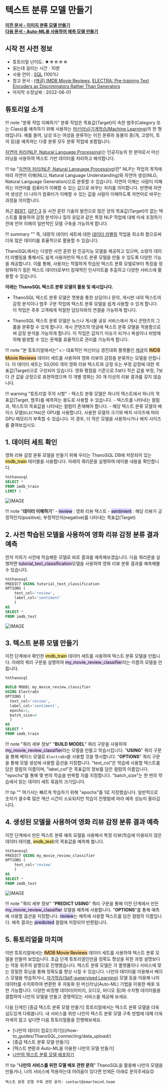 # __텍스트 분류 모델 만들기__

**[이전 문서 - 이미지 분류 모델 만들기](/tutorials/thanosql_ml/classification/classification_convNext/)** <br>
**[다음 문서 - Auto-ML을 사용하여 예측 모델 만들기](/tutorials/thanosql_ml/regression/automl_regression/)**

## 시작 전 사전 정보

- 튜토리얼 난이도: ★☆☆☆☆
- 읽는데 걸리는 시간 : 10분
- 사용 언어 : [SQL](https://ko.wikipedia.org/wiki/SQL) (100%)
- 참고 문서 : [(캐글) IMDB Movie Reviews](https://www.kaggle.com/code/lakshmi25npathi/sentiment-analysis-of-imdb-movie-reviews/data), [ELECTRA: Pre-training Text Encoders as Discriminators Rather Than Generators](https://arxiv.org/abs/2003.10555)
- 마지막 수정날짜 : 2022-06-01

## 튜토리얼 소개

!!! note "분류 작업 이해하기"
    분류 작업은 목표값(Target)이 속한 범주(Category 또는 Class)를 예측하기 위해 사용하는 [머신러닝(기계학습/Machine Learning)](https://ko.wikipedia.org/wiki/%EA%B8%B0%EA%B3%84_%ED%95%99%EC%8A%B5)의 한 형태입니다. 예를 들어, 남성 또는 여성을 분류하는 이진 분류와 동물의 종(개, 고양이, 토끼 등)을 예측하는 다중 분류 모두 분류 작업에 포함됩니다.

[자연어 처리(NLP, Natural Language Processing)](https://ko.wikipedia.org/wiki/%EC%9E%90%EC%97%B0%EC%96%B4_%EC%B2%98%EB%A6%AC)는 인공지능의 한 분야로서 머신러닝을 사용하여 텍스트 기반 데이터를 처리하고 해석합니다.

!!! tip "[자연어 처리(NLP, Natural Language Processing)](https://ko.wikipedia.org/wiki/%EC%9E%90%EC%97%B0%EC%96%B4_%EC%B2%98%EB%A6%AC)란"
    NLP는 작업의 목적에 따라 자연어 이해(NLU, Natural Language Understanding)와 자연어 생성(NLG, Natural Language Generation)으로 분류할 수 있습니다. 자연어 이해는 사람이 이해하는 자연어를 컴퓨터가 이해할 수 있는 값으로 바꾸는 처리를 의미합니다. 반면에 자연어 생성은 더 나아가 컴퓨터가 이해할 수 있는 값을 사람이 이해하도록 자연어로 바꾸는 과정을 의미합니다.

 최근 [BERT](https://en.wikipedia.org/wiki/BERT_(language_model)), [GPT-3](https://en.wikipedia.org/wiki/GPT-3) 등 사전 훈련 기술의 발전으로 많은 양의 목표값(Target)이 없는 텍스트를 활용하여 감정 분석이나 질의 응답과 같은 특정 NLP 작업에 대해 미세 조정하기 전에 언어 이해의 일반적인 모델 구축을 가능하게 합니다.

!!! summary ""
    즉, 대량의 데이터 세트에 대한 [데이터 라벨링](https://en.wikipedia.org/wiki/Labeled_data) 작업을 최소화 함으로써 더욱 많은 데이터를 효율적으로 활용할 수 있습니다.

ThanoSQL에서는 다양한 사전 훈련 된 인공지능 모델을 제공하고 있으며, 소량의 데이터 라벨링을 통해서도 쉽게 사용자만의 텍스트 분류 모델을 만들 수 있도록 다양한 기능을 제공합니다. 이를 통해, 사용자는 적절하게 학습된 텍스트 분류 모델로부터 특징을 정량화하기 힘든 텍스트 데이터로부터 잠재적인 인사이트를 추출하고 다양한 서비스에 활용할 수 있습니다.

__아래는 ThanoSQL 텍스트 분류 모델의 활용 및 예시입니다.__

- ThanoSQL 텍스트 분류 모델은 챗봇을 통한 상담이나 문의, 게시판 내의 텍스트의 감정 분석이나 범주 구분 작업에 텍스트 분류 모델을 쉽게 사용할 수 있게 합니다. 이 작업은 추후 고객에게 적절한 담당자와의 연결을 가능하게 합니다.

- ThanoSQL 텍스트 분류 모델은 뉴스나 게시물 공유 서비스에서 게시 콘텐츠의 그룹을 분류할 수 있게 합니다. 게시 콘텐츠의 댓글에 텍스트 분류 모델을 적용함으로써 감정 분석을 가능하게 합니다. 이 작업은 갑자기 이슈가 되거나 욕설이나 비방에 의해 발생할 수 있는 문제를 효율적으로 관리를 가능하게 합니다.

!!! note "본 튜토리얼에서는"
    :point_right: 대표적인 머신러닝 경진대회 플랫폼인 [캐글](https://www.kaggle.com/)의  <mark style="background-color:#FFD79C">IMDB Movie Reviews</mark> 데이터 세트를 사용하여 영화 리뷰의 감정을 분류하는 모델을 만듭니다. 이 데이터 세트는 50,000 개의 영화 리뷰 텍스트와 긍정 또는 부정 감정에 대한 목표값(Target)으로 구성되어 있습니다. 영화 평점을 기준으로 5보다 작은 값을 부정, 7보다 큰 값을 긍정으로 표현하였으며 각 개별 영화는 30 개 이상의 리뷰 결과를 갖지 않습니다.

!!! warning "튜토리얼 주의 사항"
    - 텍스트 분류 모델은 하나의 텍스트에서 하나의 목표값(Target, 범주)를 예측하는 용도로 사용할 수 있습니다.
    - 텍스트를 나타내는 컬럼과, 텍스트의 목표값을 나타내는 컬럼이 존재해야 합니다.
    - 해당 텍스트 분류 모델의 베이스 모델(`ELECTRA`)은 GPU를 사용합니다. 사용한 모델의 크기와 배치 사이즈에 따라 GPU 메모리가 부족할 수 있습니다. 이 경우, 더 작은 모델을 사용하시거나 배치 사이즈를 줄여보십시오.


## __1. 데이터 세트 확인__

영화 리뷰 감정 분류 모델을 만들기 위해 우리는 ThanoSQL DB에 저장되어 있는 <mark style="background-color:#FFEC92 ">imdb_train</mark> 테이블을 사용합니다. 아래의 쿼리문을 실행하여 테이블 내용을 확인합니다.

```sql
%%thanosql
SELECT *
FROM imdb_train
LIMIT 5
```
![IMAGE](/img/thanosql_ml/classification/classification_Electra/train_data.png)

!!! note "__데이터 이해하기__"
    - <mark style="background-color:#D7D0FF ">review</mark> : 영화 리뷰 텍스트
    - <mark style="background-color:#D7D0FF ">sentiment</mark> : 해당 리뷰가 긍정적인지(positive), 부정적인지(negative)를 나타내는 목표값(Target)


## __2. 사전 학습된 모델을 사용하여 영화 리뷰 감정 분류 결과 예측__

먼저 저희가 사전에 학습해둔 모델로 바로 결과를 예측해보겠습니다. 다음 쿼리문을 실행하면 <mark style="background-color:#E9D7FD ">tutorial_text_classification</mark>모델을 사용하여 영화 리뷰 분류 결과를 예측해볼 수 있습니다.

```sql
%%thanosql
PREDICT USING tutorial_text_classification
OPTIONS (
    text_col='review',
    label_col='sentiment'
    )
AS
SELECT *
FROM imdb_test
```

![IMAGE](/img/thanosql_ml/classification/classification_Electra/predict_on_test_data_1.png)

## __3. 텍스트 분류 모델 만들기__

이전 단계에서 확인한 <mark style="background-color:#FFEC92 ">imdb_train</mark> 데이터 세트를 사용하여 텍스트 분류 모델을 만듭니다. 아래의 쿼리 구문을 실행하여 <mark style="background-color:#E9D7FD ">my_movie_review_classifier</mark>라는 이름의 모델을 만듭니다.

```sql
%%thanosql

BUILD MODEL my_movie_review_classifier
USING ElectraEn
OPTIONS (
  text_col='review',
  label_col='sentiment',
  epochs=1,
  batch_size=4
  )
AS
SELECT *
FROM imdb_train
```

!!! note "쿼리 세부 정보"
    "__BUILD MODEL__" 쿼리 구문을 사용하여 <mark style="background-color:#E9D7FD ">my_movie_review_classifier</mark>라는 모델을 만들고 학습시킵니다. "__USING__" 쿼리 구문을 통해 베이스 모델로 `ElectraEn`을 사용할 것을 명시합니다. "__OPTIONS__" 쿼리 구문을 통해 모델 생성에 사용할 옵션을 지정합니다. "text_col"은 학습에 사용할 텍스트를 담은 컬럼의 이름이며, "label_col"은 목표값의 정보를 담은 컬럼의 이름입니다. "epochs"를 통해 몇 번의 학습을 반복할 지를 지정합니다. "batch_size"는 한 번의 학습에서 읽는 데이터 세트 묶음의 크기입니다.

!!! tip ""
    여기서는 빠르게 학습하기 위해 "epochs"를 1로 지정했습니다. 일반적으로 숫자가 클수록 많은 계산 시간이 소요되지만 학습이 진행됨에 따라 예측 성능이 올라갑니다.


## __4. 생성된 모델을 사용하여 영화 리뷰 감정 분류 결과 예측__

이전 단계에서 만든 텍스트 분류 예측 모델을 사용해서 특정 리뷰(학습에 이용되지 않은 데이터 테이블, <mark style="background-color:#FFEC92 ">imdb_test</mark>)의 목표값을 예측해 봅니다.

```sql
%%thanosql
PREDICT USING my_movie_review_classifier
OPTIONS (
    text_col='review'
    )
AS
SELECT *
FROM imdb_test
```

![IMAGE](/img/thanosql_ml/classification/classification_Electra/predict_on_test_data_2.png)

!!! note "쿼리 세부 정보"
    "__PREDICT USING__" 쿼리 구문을 통해 이전 단계에서 만든 <mark style="background-color:#E9D7FD ">my_movie_review_classifier</mark> 모델을 예측에 사용합니다.
    "__OPTIONS__"를 통해 예측에 사용할 옵션을 지정합니다. <mark style="background-color:#D7D0FF">review</mark>는 예측에 사용할 텍스트를 담은 컬럼의 이름입니다.
    예측 결과는 <mark style="background-color:#D7D0FF">predicted</mark> 컬럼에 저장되어 반환됩니다.


## __5. 튜토리얼을 마치며__

이번 튜토리얼에서는  <mark style="background-color:#FFD79C">IMDB Movie Reviews</mark> 데이터 세트를 사용하여 텍스트 분류 모델을 만들어 보았습니다. 초급 단계 튜토리얼인만큼 정확도 향상을 위한 과정 설명보다는 작동 위주의 설명으로 진행했습니다. 텍스트 분류 모델은 각 플랫폼이나 서비스에 맞는 정밀한 튜닝을 통해 정확도를 향상 시킬 수 있습니다. 나만의 데이터를 이용해서 베이스 모델을 학습하거나, [자가학습(Self-supervised Learning)](https://en.wikipedia.org/wiki/Self-supervised_learning) 모델 등을 이용해 나의 데이터를 수치화하여 변환한 후 자동화 된 머신러닝(Auto-ML) 기법을 이용한 배포 또한 가능합니다. 다양한 비정형 데이터(이미지, 오디오, 비디오 등)와 수치형 데이터들을 결합하여 나만의 모델을 만들고 경쟁력있는 서비스를 제공해 보세요.

다음 단계인 [중급 텍스트 분류 모델 만들기] 튜토리얼에서는 텍스트 분류 모델을 더욱 심도있게 다뤄봅니다. 내 서비스를 위한 나만의 텍스트 분류 모델 구축 방법에 대해 더욱 자세히 알고 싶다면 다음 튜토리얼들을 진행해보세요.

* [나만의 데이터 업로드하기]((/how-to_guides/ThanoSQL_connecting/data_upload/)
* [중급 텍스트 분류 모델 만들기]
* [텍스트 변환과 Auto-ML을 이용한 나만의 모델 만들기]
* [나만의 텍스트 분류 모델 배포하기](/how-to_guides/thanosql_api/rest_api_thanosql_query/)

!!! tip "__나만의 서비스를 위한 모델 배포 관련 문의__"
    ThanoSQL을 활용해 나만의 모델을 만들거나, 나의 서비스에 적용하는데 어려움이 있다면 언제든 아래로 문의주세요😊

    텍스트 분류 모델 구축 관련 문의: contact@smartmind.team
